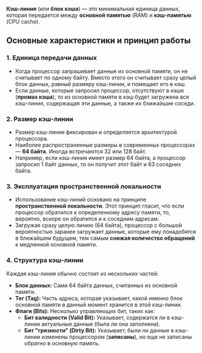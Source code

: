 
**Кэш-линия** (или **блок кэша**) — это минимальная единица данных, которая передается между **основной памятью** (RAM) и **кэш-памятью** (CPU cache).

## Основные характеристики и принцип работы

### 1. Единица передачи данных
- Когда процессор запрашивает данные из основной памяти, он не считывает по одному байту. Вместо этого он считывает сразу целый блок данных, равный размеру кэш-линии, и помещает его в кэш.
- Если данные, которые запросил процессор, отсутствуют в кэше (**промах кэша**), то из основной памяти в кэш будет загружена вся кэш-линия, содержащая эти данные, а также их ближайшие соседи.
    

### 2. Размер кэш-линии

- Размер кэш-линии фиксирован и определяется архитектурой процессора. 
- Наиболее распространенные размеры в современных процессорах — **64 байта**. Иногда встречаются 32 или 128 байт.
- Например, если кэш-линия имеет размер 64 байта, а процессор запросил 1 байт данных, то он получит этот байт и 63 соседних байта.
    

### 3. Эксплуатация пространственной локальности

- Использование кэш-линий основано на принципе **пространственной локальности**. Этот принцип гласит, что если процессор обратился к определенному адресу памяти, то, вероятно, вскоре он обратится и к соседним адресам.
- Загружая сразу целую линию (64 байта), процессор с большой вероятностью заранее загружает данные, которые ему понадобятся в ближайшем будущем, тем самым **снижая количество обращений** к медленной основной памяти.
    

### 4. Структура кэш-линии

Каждая кэш-линия обычно состоит из нескольких частей:

- **Блок данных:** Сами 64 байта данных, считанных из основной памяти.
- **Тег (Tag):** Часть адреса, которая указывает, какой именно блок основной памяти в данный момент хранится в этой кэш-линии.
- **Флаги (Bits):** Несколько управляющих бит, таких как:
    - **Бит валидности (Valid Bit):** Указывает, содержатся ли в кэш-линии актуальные данные (была ли она заполнена).
    - **Бит "грязности" (Dirty Bit):** Указывает, были ли данные в кэш-линии изменены процессором (**записаны**), но еще не записаны обратно в основную память.